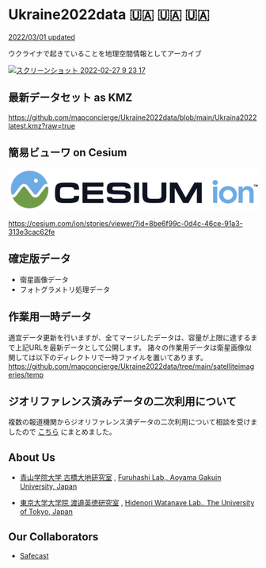 # Ukraine2022data 🇺🇦 🇺🇦 🇺🇦
[2022/03/01 updated](https://github.com/mapconcierge/Ukraine2022data/commits/main)

ウクライナで起きていることを地理空間情報としてアーカイブ

<a href="https://cesium.com/ion/stories/viewer/?id=8be6f99c-0d4c-46ce-91a3-313e3cac62fe"><img width="1241" alt="スクリーンショット 2022-02-27 9 23 17" src="https://user-images.githubusercontent.com/416977/155863283-4aa30d6d-c4a2-454b-a36f-af57f2a0e2b8.jpg"></a>

## 最新データセット as KMZ
https://github.com/mapconcierge/Ukraine2022data/blob/main/Ukraina2022latest.kmz?raw=true

## 簡易ビューワ on Cesium
[![Cesium](https://github.com/mapconcierge/Ukraine2022data/blob/main/assets/cesiumion_logo.png?raw=true)](https://cesium.com/ion/stories/viewer/?id=8be6f99c-0d4c-46ce-91a3-313e3cac62fe)

https://cesium.com/ion/stories/viewer/?id=8be6f99c-0d4c-46ce-91a3-313e3cac62fe


## 確定版データ
* 衛星画像データ
* フォトグラメトリ処理データ

## 作業用一時データ
適宜データ更新を行いますが、全てマージしたデータは、容量が上限に達するまで上記URLを最新データとして公開します。
諸々の作業用データは衛星画像似関しては以下のディレクトリで一時ファイルを置いてあります。
https://github.com/mapconcierge/Ukraine2022data/tree/main/satelliteimageries/temp


## ジオリファレンス済みデータの二次利用について
複数の報道機関からジオリファレンス済データの二次利用について相談を受けましたので [こちら](https://github.com/mapconcierge/Ukraine2022data/issues/13) にまとめました。

## About Us
 * [青山学院大学 古橋大地研究室](https://medium.com/furuhashilab) , [Furuhashi Lab., Aoyama Gakuin University, Japan](https://medium.com/furuhashilab)

 * [東京大学大学院 渡邉英徳研究室](https://labo.wtnv.jp/) , [Hidenori Watanave Lab., The University of Tokyo, Japan](https://labo.wtnv.jp)


## Our Collaborators
* [Safecast](https://safecast.org/)
